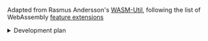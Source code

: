 Adapted from Rasmus Andersson's [WASM-Util](https://github.com/rsms/wasm-util), following the list of WebAssembly [feature extensions](https://webassembly.org/features/)

<details>
  <summary>Development plan</summary>

WebAssembly extensions

  - [x] (FF62) Mutable globals
  - [x] (FF62) Sign extension operations
  - [x] (FF64) Non-trapping float-to-int conversions
  - [x] (FF78) BigInt-to-i64 integration
  - [x] (FF78) Bulk memory operations
  - [x] (FF78) Multi-value
  - [x] (FF79) Reference types
  - [x] (FF79) Threads and atomics
  - [x] (FF89) Fixed width SIMD
  - [x] (FF100) Legacy exception handling
  - [x] (FF112) Extended constant expressions
  - [x] (FF120) Typed function references
  - [x] (FF120) Garbage collection
  - [x] (FF121) Tail calls
  - [ ] (FF125) Multi-memory
  - [ ] (FF131) Exception handling with exnref
  - [ ] (FF134) JS string builtins
  - [ ] (FF134) Memory64
  - [ ] (?) Relaxed SIMD

Wazam features

  - [ ] WAST ↔ WASM (base on WASM-Util)
  - [ ] Design & implement my own scripting language

Other

  - [ ] Port Citizen VM language to script
</details>